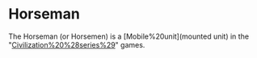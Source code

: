 # Horseman

The Horseman (or Horsemen) is a [Mobile%20unit](mounted unit) in the "[Civilization%20%28series%29](Civilization)" games.